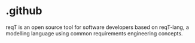 # .github
reqT is an open source tool for software developers based on reqT-lang, a modelling language using common requirements engineering concepts.
